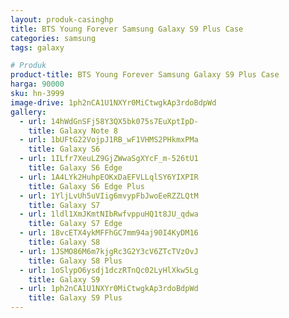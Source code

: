 ```yaml
---
layout: produk-casinghp
title: BTS Young Forever Samsung Galaxy S9 Plus Case
categories: samsung
tags: galaxy

# Produk
product-title: BTS Young Forever Samsung Galaxy S9 Plus Case
harga: 90000
sku: hn-3999
image-drive: 1ph2nCA1U1NXYr0MiCtwgkAp3rdoBdpWd
gallery:
  - url: 14hWdGnSFj58Y3QX5bk075s7EuXptIpD-
    title: Galaxy Note 8
  - url: 1bUFtG22VojpJ1RB_wF1VHMS2PHkmxPMa
    title: Galaxy S6
  - url: 1ILfr7XeuLZ9GjZWwaSgXYcF_m-526tU1
    title: Galaxy S6 Edge
  - url: 1A4LYk2HuhpEOKxDaEFVLLqlSY6YIXPIR
    title: Galaxy S6 Edge Plus
  - url: 1YljLvUh5uVIig6mvypFbJwoEeRZZLQtM
    title: Galaxy S7
  - url: 1ldl1XmJKmtNIbRwfvppuHQ1t8JU_qdwa
    title: Galaxy S7 Edge
  - url: 18vcETX4ykMFFhGC7mm94aj90I4KyDM16
    title: Galaxy S8
  - url: 1JSMO86M6m7kjgRc3G2Y3cV6ZTcTVzOvJ
    title: Galaxy S8 Plus
  - url: 1oSlypO6ysdj1dczRTnQc02LyHlXkw5Lg
    title: Galaxy S9
  - url: 1ph2nCA1U1NXYr0MiCtwgkAp3rdoBdpWd
    title: Galaxy S9 Plus
---
```

